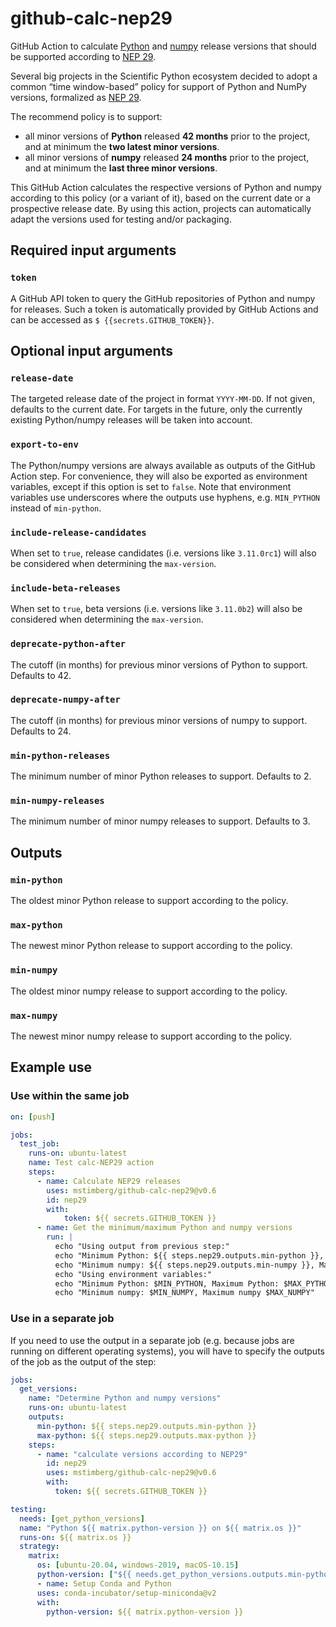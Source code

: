 # github-calc-nep29
GitHub Action to calculate [Python](https://python.org) and [numpy](https://numpy.org) release versions that should be
supported according to [NEP 29](https://numpy.org/neps/nep-0029-deprecation_policy.html).

Several big projects in the Scientific Python ecosystem decided to adopt a common “time window-based” policy for support
of Python and NumPy versions, formalized as [NEP 29](https://numpy.org/neps/nep-0029-deprecation_policy.html).

The recommend policy is to support:
* all minor versions of **Python** released **42 months** prior to the project, and at minimum the **two latest minor versions**.
* all minor versions of **numpy** released **24 months** prior to the project, and at minimum the **last three minor versions**.

This GitHub Action calculates the respective versions of Python and numpy according to this policy (or a variant of it),
based on the current date or a prospective release date. By using this action, projects can automatically adapt the
versions used for testing and/or packaging.

## Required input arguments

### `token`

A GitHub API token to query the GitHub repositories of Python and numpy for releases.
Such a token is automatically provided by GitHub Actions and can be accessed as `$ {{secrets.GITHUB_TOKEN}}`.

## Optional input arguments

### `release-date`

The targeted release date of the project in format `YYYY-MM-DD`. If not given, defaults to the current date.
For targets in the future, only the currently existing Python/numpy releases will be taken into account.

### `export-to-env`

The Python/numpy versions are always available as outputs of the GitHub Action step. For convenience, they will also
be exported as environment variables, except if this option is set to `false`. Note that environment variables use
underscores where the outputs use hyphens, e.g. `MIN_PYTHON` instead of `min-python`.

### `include-release-candidates`

When set to `true`, release candidates (i.e. versions like `3.11.0rc1`) will also be considered when determining the `max-version`.

### `include-beta-releases`

When set to `true`, beta versions (i.e. versions like `3.11.0b2`) will also be considered when determining the `max-version`.

### `deprecate-python-after`

The cutoff (in months) for previous minor versions of Python to support. Defaults to 42.

### `deprecate-numpy-after`

The cutoff (in months) for previous minor versions of numpy to support. Defaults to 24.

### `min-python-releases`

The minimum number of minor Python releases to support. Defaults to 2.

### `min-numpy-releases`

The minimum number of minor numpy releases to support. Defaults to 3.

## Outputs

### `min-python`

The oldest minor Python release to support according to the policy.

### `max-python`

The newest minor Python release to support according to the policy.

### `min-numpy`

The oldest minor numpy release to support according to the policy.

### `max-numpy`

The newest minor numpy release to support according to the policy.

## Example use

### Use within the same job

```yaml
on: [push]

jobs:
  test_job:
    runs-on: ubuntu-latest
    name: Test calc-NEP29 action
    steps:
      - name: Calculate NEP29 releases
        uses: mstimberg/github-calc-nep29@v0.6
        id: nep29
        with:
            token: ${{ secrets.GITHUB_TOKEN }}
      - name: Get the minimum/maximum Python and numpy versions
        run: |
          echo "Using output from previous step:"
          echo "Minimum Python: ${{ steps.nep29.outputs.min-python }}, Maximum Python: ${{ steps.nep29.outputs.max-python }}"
          echo "Minimum numpy: ${{ steps.nep29.outputs.min-numpy }}, Maximum numpy ${{ steps.nep29.outputs.max-numpy }}"
          echo "Using environment variables:"
          echo "Minimum Python: $MIN_PYTHON, Maximum Python: $MAX_PYTHON"
          echo "Minimum numpy: $MIN_NUMPY, Maximum numpy $MAX_NUMPY"
```

### Use in a separate job

If you need to use the output in a separate job (e.g. because jobs are running on different operating systems), you will
have to specify the outputs of the job as the output of the step:

```yaml
jobs:
  get_versions:
    name: "Determine Python and numpy versions"
    runs-on: ubuntu-latest
    outputs:
      min-python: ${{ steps.nep29.outputs.min-python }}
      max-python: ${{ steps.nep29.outputs.max-python }}
    steps:
      - name: "calculate versions according to NEP29"
        id: nep29
        uses: mstimberg/github-calc-nep29@v0.6
        with:
          token: ${{ secrets.GITHUB_TOKEN }}

testing:
  needs: [get_python_versions]
  name: "Python ${{ matrix.python-version }} on ${{ matrix.os }}"
  runs-on: ${{ matrix.os }}
  strategy:
    matrix:
      os: [ubuntu-20.04, windows-2019, macOS-10.15]      
      python-version: ["${{ needs.get_python_versions.outputs.min-python }}", "${{ needs.get_python_versions.outputs.max-python }}"]
      - name: Setup Conda and Python
      uses: conda-incubator/setup-miniconda@v2
      with:
        python-version: ${{ matrix.python-version }}
```
